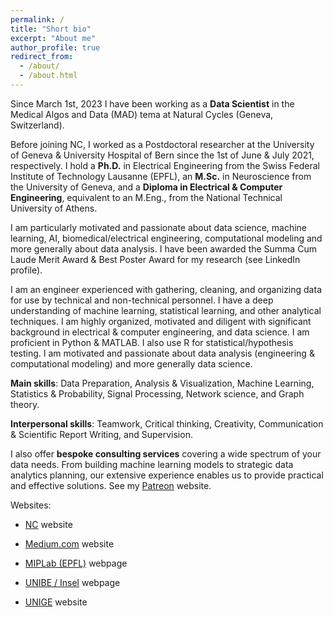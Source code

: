 ```yaml
---
permalink: /
title: "Short bio"
excerpt: "About me"
author_profile: true
redirect_from: 
  - /about/
  - /about.html
---
```


<meta name="google-site-verification" content="-KXtUwKiZPbH6QKiAJTOFGx7X1oFTnGS4dZLv7eq3Xg" />


Since March 1st, 2023 I have been working as a **Data Scientist** in the Medical Algos and Data (MAD) tema at Natural Cycles (Geneva, Switzerland).

Before joining NC, I worked as a Postdoctoral researcher at the University of Geneva & University Hospital of Bern since the 1st of June & July 2021, respectively. I hold a **Ph.D.** in Electrical Engineering from the Swiss Federal Institute of Technology Lausanne (EPFL), an **M.Sc.** in Neuroscience from the University of Geneva, and a **Diploma in Electrical & Computer Engineering**, equivalent to an M.Eng., from the National Technical University of Athens.

I am particularly motivated and passionate about data science, machine learning, AI, biomedical/electrical engineering, computational modeling and more generally about data analysis. I have been awarded the Summa Cum Laude Merit Award & Best Poster Award for my research (see LinkedIn profile).

I am an engineer experienced with gathering, cleaning, and organizing data for use by technical and non-technical personnel. I have a deep understanding of machine learning, statistical learning, and other analytical techniques. I am highly organized, motivated and diligent with significant background in electrical & computer engineering, and data science. I am proficient in Python & MATLAB. I also use R for statistical/hypothesis testing. I am motivated and passionate about data analysis (engineering & computational modeling) and more generally data science.


**Main skills**: Data Preparation, Analysis & Visualization, Machine Learning, Statistics & Probability, Signal Processing, Network science, and Graph theory.

**Interpersonal skills**: Teamwork, Critical thinking, Creativity, Communication & Scientific Report Writing, and Supervision.

I also offer **bespoke consulting services** covering a wide spectrum of your data needs. From building machine learning models to strategic data analytics planning, our extensive experience enables us to provide practical and effective solutions. See my [Patreon](https://www.patreon.com/TheDataScienceHub/) website.

Websites:

- [NC](https://career.naturalcycles.com/people/1714048-serafeim-loukas) website

- [Medium.com](https://medium.com/@seralouk) website

- [MIPLab (EPFL)](https://miplab.epfl.ch/index.php/people/loukas) webpage

- [UNIBE / Insel](https://www.neuroscience.unibe.ch/research/research_groups/functional_neurological_disorder_fnd_research_group/) webpage

- [UNIGE](https://www.campusbiotech.ch/en/node/468) website

